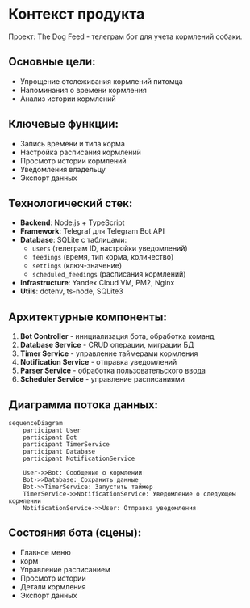 # Контекст продукта

Проект: The Dog Feed - телеграм бот для учета кормлений собаки.

## Основные цели:

- Упрощение отслеживания кормлений питомца
- Напоминания о времени кормления
- Анализ истории кормлений

## Ключевые функции:

- Запись времени и типа корма
- Настройка расписания кормлений
- Просмотр истории кормлений
- Уведомления владельцу
- Экспорт данных

## Технологический стек:

- **Backend**: Node.js + TypeScript
- **Framework**: Telegraf для Telegram Bot API
- **Database**: SQLite с таблицами:
    - `users` (телеграм ID, настройки уведомлений)
    - `feedings` (время, тип корма, количество)
    - `settings` (ключ-значение)
    - `scheduled_feedings` (расписания кормлений)
- **Infrastructure**: Yandex Cloud VM, PM2, Nginx
- **Utils**: dotenv, ts-node, SQLite3

## Архитектурные компоненты:

1. **Bot Controller** - инициализация бота, обработка команд
2. **Database Service** - CRUD операции, миграции БД
3. **Timer Service** - управление таймерами кормления
4. **Notification Service** - отправка уведомлений
5. **Parser Service** - обработка пользовательского ввода
6. **Scheduler Service** - управление расписаниями

## Диаграмма потока данных:

```mermaid
sequenceDiagram
    participant User
    participant Bot
    participant TimerService
    participant Database
    participant NotificationService

    User->>Bot: Сообщение о кормлении
    Bot->>Database: Сохранить данные
    Bot->>TimerService: Запустить таймер
    TimerService->>NotificationService: Уведомление о следующем кормлении
    NotificationService->>User: Отправка уведомления
```

## Состояния бота (сцены):

- Главное меню
- корм
- Управление расписанием
- Просмотр истории
- Детали кормления
- Экспорт данных
